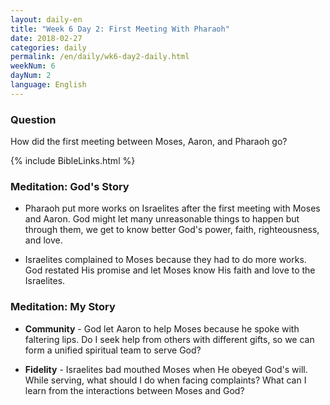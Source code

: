 ```yaml
---
layout: daily-en
title: "Week 6 Day 2: First Meeting With Pharaoh"
date: 2018-02-27
categories: daily
permalink: /en/daily/wk6-day2-daily.html
weekNum: 6
dayNum: 2
language: English
---
```


### Question     
How did the first meeting between Moses, Aaron, and Pharaoh go?

{% include BibleLinks.html %} 

### Meditation: God's Story   
+ Pharaoh put more works on Israelites after the first meeting with Moses and Aaron. God might let many unreasonable things to happen but through them, we get to know better God's power, faith, righteousness, and love. 

+ Israelites complained to Moses because they had to do more works. God restated His promise and let Moses know His faith and love to the Israelites. 

### Meditation: My Story   
+ **Community** - God let Aaron to help Moses because he spoke with faltering lips. Do I seek help from others with different gifts, so we can form a unified spiritual team to serve God?  

+ **Fidelity** - Israelites bad mouthed Moses when He obeyed God's will. While serving, what should I do when facing complaints? What can I learn from the interactions between Moses and God? 

